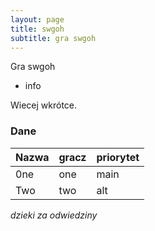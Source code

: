 ```yaml
---
layout: page
title: swgoh
subtitle: gra swgoh
---
```


Gra swgoh

- info

Wiecej wkrótce.

### Dane

| Nazwa | gracz | priorytet |
| :------ |:--- | :--- |
| 0ne | one | main |
| Two | two | alt |


*dzieki za odwiedziny*

